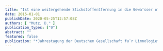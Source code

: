 ```yaml
---
title: "Ist eine weitergehende Stickstoffentfernung in die Gewa¨sser o¨konomisch sinnvoll?"
date: 2015-01-01
publishDate: 2020-05-25T12:57:08Z
authors: [ "Mutz, D." ]
publication_types: ["0"]
abstract: ""
featured: false
publication: "*Jahrestagung der Deutschen Gesellschaft fu¨r Limnologie*"
---
```


